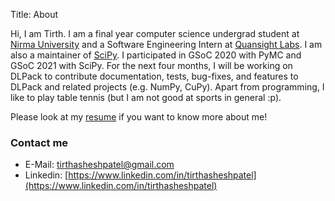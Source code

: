 Title: About

Hi, I am Tirth. I am a final year computer science undergrad student at
[Nirma University](https://nirmauni.ac.in/) and a Software Engineering Intern at
[Quansight Labs](https://www.quansight.com/labs). I am also a maintainer of
[SciPy](https://www.github.com/scipy). I participated in GSoC 2020 with PyMC and
GSoC 2021 with SciPy. For the next four months, I will be working on DLPack to
contribute documentation, tests, bug-fixes, and features to DLPack and related
projects (e.g. NumPy, CuPy). Apart from programming, I like to play table
tennis (but I am not good at sports in general :p).

Please look at my [resume]({static}../pdfs/TirthPatelResume.pdf) if you want
to know more about me!

### Contact me

- E-Mail: [tirthasheshpatel@gmail.com](mailto:tirthasheshpatel@gmail.com)
- Linkedin: [https://www.linkedin.com/in/tirthasheshpatel](https://www.linkedin.com/in/tirthasheshpatel)
